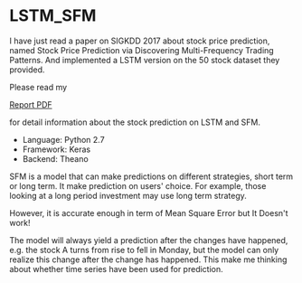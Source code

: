 # LSTM_SFM

I have just read a paper on SIGKDD 2017 about stock price prediction, named Stock Price Prediction via Discovering Multi-Frequency Trading Patterns. And implemented a LSTM version on the 50 stock dataset they provided.

Please read my

[Report PDF](https://github.com/RenXiangyuan/LSTM_SFM/blob/master/stock-prediction-lstm%20(1).pdf) 

for detail information about the stock prediction on LSTM and SFM.

* Language: Python 2.7
* Framework: Keras
* Backend: Theano 

SFM is a model that can make predictions on different strategies, short term or long term. It make prediction on users' choice. For example, those looking at a long period investment may use long term strategy.

However, it is accurate enough in term of Mean Square Error but It Doesn't work!

The model will always yield a prediction after the changes have happened, e.g. the stock A turns from rise to fell in Monday, but the model can only realize this change after the change has happened. This make me thinking about whether time series have been used for prediction.
